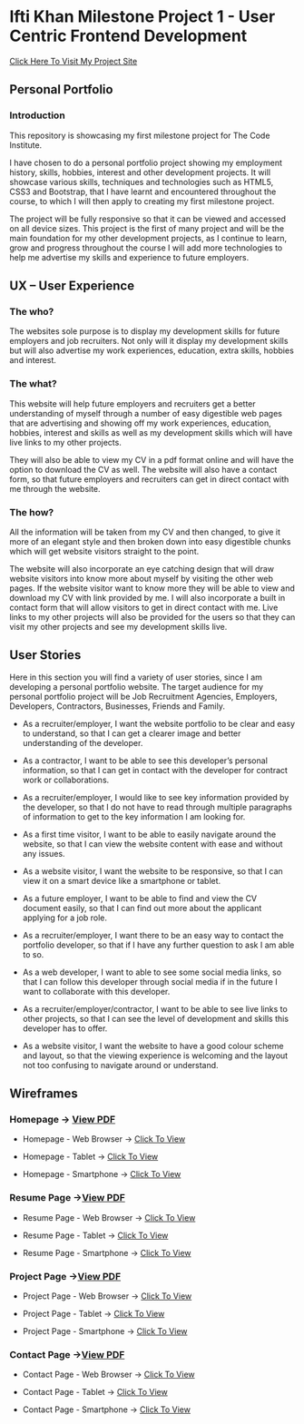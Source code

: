 # Ifti Khan Milestone Project 1 - User Centric Frontend Development

[Click Here To Visit My Project Site](https://ifti-khan.github.io/ifti-khan-milestone-project-1/)

## Personal Portfolio

### Introduction

This repository is showcasing my first milestone project for The Code Institute.

I have chosen to do a personal portfolio project showing my employment history, skills, hobbies, interest and other development projects. It will showcase various skills, techniques and technologies such as HTML5, CSS3 and Bootstrap, that I have learnt and encountered throughout the course, to which I will then apply to creating my first milestone project.

The project will be fully responsive so that it can be viewed and accessed on all device sizes. This project is the first of many project and will be the main foundation for my other development projects, as I continue to learn, grow and progress throughout the course I will add more technologies to help me advertise my skills and experience to future employers.


## UX – User Experience

### The who?
The websites sole purpose is to display my development skills for future employers and job recruiters. Not only will it display my development skills but will also advertise my work experiences, education, extra skills, hobbies and interest.

### The what?
This website will help future employers and recruiters get a better understanding of myself through a number of easy digestible web pages that are advertising and showing off my work experiences, education, hobbies, interest and skills as well as my development skills which will have live links to my other projects.

They will also be able to view my CV in a pdf format online and will have the option to download the CV as well. The website will also have a contact form, so that future employers and recruiters can get in direct contact with me through the website.

### The how?
All the information will be taken from my CV and then changed, to give it more of an elegant style and then broken down into easy digestible chunks which will get website visitors straight to the point.

The website will also incorporate an eye catching design that will draw website visitors into know more about myself by visiting the other web pages. If the website visitor want to know more they will be able to view and download my CV with link provided by me. I will also incorporate a built in contact form that will allow visitors to get in direct contact with me. Live links to my other projects will also be provided for the users so that they can visit my other projects and see my development skills live.


## User Stories

Here in this section you will find a variety of user stories, since I am developing a personal portfolio website. The target audience for my personal portfolio project will be Job Recruitment Agencies, Employers, Developers, Contractors, Businesses, Friends and Family.

* As a recruiter/employer, I want the website portfolio to be clear and easy to understand, so that I can get a clearer image and better understanding of the developer.

* As a contractor, I want to be able to see this developer’s personal information, so that I can get in contact with the developer for contract work or collaborations.

* As a recruiter/employer, I would like to see key information provided by the developer, so that I do not have to read through multiple paragraphs of information to get to the key information I am looking for.

* As a first time visitor, I want to be able to easily navigate around the website, so that I can view the website content with ease and without any issues.

* As a website visitor, I want the website to be responsive, so that I can view it on a smart device like a smartphone or tablet.

* As a future employer, I want to be able to find and view the CV document easily, so that I can find out more about the applicant applying for a job role.

* As a recruiter/employer, I want there to be an easy way to contact the portfolio developer, so that if I have any further question to ask I am able to so.

* As a web developer, I want to able to see some social media links, so that I can follow this developer through social media if in the future I want to collaborate with this developer.

* As a recruiter/employer/contractor, I want to be able to see live links to other projects, so that I can see the level of development and skills this developer has to offer.

* As a website visitor, I want the website to have a good colour scheme and layout, so that the viewing experience is welcoming and the layout not too confusing to navigate around or understand.


## Wireframes

### Homepage -> [View PDF](https://github.com/ifti-khan/ifti-khan-milestone-project-1/blob/master/wireframes/PDF/Homepage%20Wireframes.pdf)

* Homepage - Web Browser -> [Click To View](https://github.com/ifti-khan/ifti-khan-milestone-project-1/blob/master/wireframes/Homepage%20Web%20Browser.png)

* Homepage - Tablet -> [Click To View](https://github.com/ifti-khan/ifti-khan-milestone-project-1/blob/master/wireframes/Homepage%20Tablet.png)

* Homepage - Smartphone -> [Click To View](https://github.com/ifti-khan/ifti-khan-milestone-project-1/blob/master/wireframes/Homepage%20Smartphone.png)

### Resume Page ->[View PDF](https://github.com/ifti-khan/ifti-khan-milestone-project-1/blob/master/wireframes/PDF/Resume%20Page%20Wireframes.pdf)

* Resume Page - Web Browser -> [Click To View](https://github.com/ifti-khan/ifti-khan-milestone-project-1/blob/master/wireframes/Resume%20Page%20Web%20Browser.png)

* Resume Page - Tablet -> [Click To View](https://github.com/ifti-khan/ifti-khan-milestone-project-1/blob/master/wireframes/Resume%20Page%20Tablet.png)

* Resume Page - Smartphone -> [Click To View](https://github.com/ifti-khan/ifti-khan-milestone-project-1/blob/master/wireframes/Resume%20Page%20Smartphone.png)

### Project Page ->[View PDF](https://github.com/ifti-khan/ifti-khan-milestone-project-1/blob/master/wireframes/PDF/Project%20Page%20Wireframes.pdf)

* Project Page - Web Browser -> [Click To View](https://github.com/ifti-khan/ifti-khan-milestone-project-1/blob/master/wireframes/Project%20Page%20Web%20Browser.png)

* Project Page - Tablet -> [Click To View](https://github.com/ifti-khan/ifti-khan-milestone-project-1/blob/master/wireframes/Project%20Page%20Tablet.png)

* Project Page - Smartphone -> [Click To View](https://github.com/ifti-khan/ifti-khan-milestone-project-1/blob/master/wireframes/Project%20Page%20Smartphone.png)

### Contact Page ->[View PDF](https://github.com/ifti-khan/ifti-khan-milestone-project-1/blob/master/wireframes/PDF/Contact%20Page%20Wireframes.pdf)

* Contact Page - Web Browser -> [Click To View](https://github.com/ifti-khan/ifti-khan-milestone-project-1/blob/master/wireframes/Contact%20Page%20Web%20Browser.png)

* Contact Page - Tablet -> [Click To View](https://github.com/ifti-khan/ifti-khan-milestone-project-1/blob/master/wireframes/Contact%20Page%20Tablet.png)

* Contact Page - Smartphone -> [Click To View](https://github.com/ifti-khan/ifti-khan-milestone-project-1/blob/master/wireframes/Contact%20Page%20Smartphone.png)
